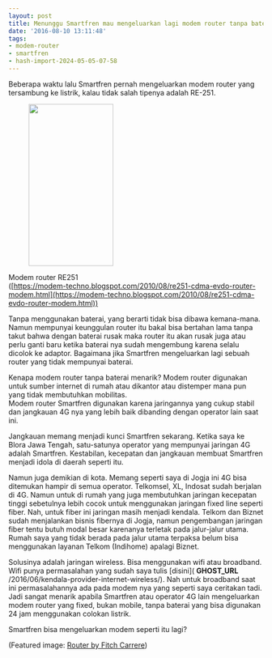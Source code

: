 ```yaml
---
layout: post
title: Menunggu Smartfren mau mengeluarkan lagi modem router tanpa baterai
date: '2016-08-10 13:11:48'
tags:
- modem-router
- smartfren
- hash-import-2024-05-05-07-58
---
```


Beberapa waktu lalu Smartfren pernah mengeluarkan modem router yang tersambung ke listrik, kalau tidak salah tipenya adalah RE-251.

<figure class="kg-card kg-image-card"><img src=" __GHOST_URL__ /content/images/2023/01/image.png" class="kg-image" alt loading="lazy" width="167" height="320"></figure>

Modem router RE251  
([https://modem-techno.blogspot.com/2010/08/re251-cdma-evdo-router-modem.html](https://modem-techno.blogspot.com/2010/08/re251-cdma-evdo-router-modem.html))

Tanpa menggunakan baterai, yang berarti tidak bisa dibawa kemana-mana. Namun mempunyai keunggulan router itu bakal bisa bertahan lama tanpa takut bahwa dengan baterai rusak maka router itu akan rusak juga atau perlu ganti baru ketika baterai nya sudah mengembung karena selalu dicolok ke adaptor. Bagaimana jika Smartfren mengeluarkan lagi sebuah router yang tidak mempunyai baterai.

Kenapa modem router tanpa baterai menarik? Modem router digunakan untuk sumber internet di rumah atau dikantor atau distemper mana pun yang tidak membutuhkan mobilitas.  
Modem router Smartfren digunakan karena jaringannya yang cukup stabil dan jangkauan 4G nya yang lebih baik dibanding dengan operator lain saat ini.

Jangkauan memang menjadi kunci Smartfren sekarang. Ketika saya ke Blora Jawa Tengah, satu-satunya operator yang mempunyai jaringan 4G adalah Smartfren. Kestabilan, kecepatan dan jangkauan membuat Smartfren menjadi idola di daerah seperti itu.

Namun juga demikian di kota. Memang seperti saya di Jogja ini 4G bisa ditemukan hampir di semua operator. Telkomsel, XL, Indosat sudah berjalan di 4G. Namun untuk di rumah yang juga membutuhkan jaringan kecepatan tinggi sebetulnya lebih cocok untuk menggunakan jaringan fixed line seperti fiber. Nah, untuk fiber ini jaringan masih menjadi kendala. Telkom dan Biznet sudah menjalankan bisnis fibernya di Jogja, namun pengembangan jaringan fiber tentu butuh modal besar karenanya terletak pada jalur-jalur utama. Rumah saya yang tidak berada pada jalur utama terpaksa belum bisa menggunakan layanan Telkom (Indihome) apalagi Biznet.

Solusinya adalah jaringan wireless. Bisa menggunakan wifi atau broadband. Wifi punya permasalahan yang sudah saya tulis [disini]( __GHOST_URL__ /2016/06/kendala-provider-internet-wireless/). Nah untuk broadband saat ini permasalahannya ada pada modem nya yang seperti saya ceritakan tadi. Jadi sangat menarik apabila Smartfren atau operator 4G lain mengeluarkan modem router yang fixed, bukan mobile, tanpa baterai yang bisa digunakan 24 jam menggunakan colokan listrik.

Smartfren bisa mengeluarkan modem seperti itu lagi?

(Featured image: [Router by Fitch Carrere](https://dribbble.com/shots/1420495-Router))

